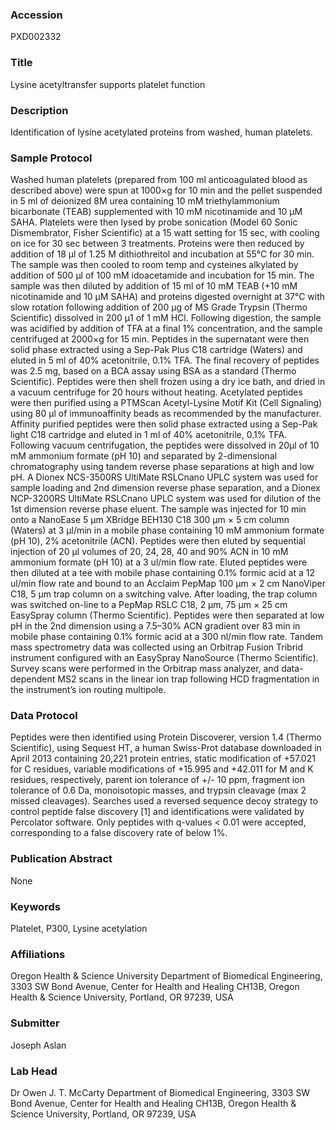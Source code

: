 ### Accession
PXD002332

### Title
Lysine acetyltransfer supports platelet function

### Description
Identification of lysine acetylated proteins from washed, human platelets.

### Sample Protocol
Washed human platelets (prepared from 100 ml anticoagulated blood as described above) were spun at 1000×g for 10 min and the pellet suspended in 5 ml of deionized 8M urea containing 10 mM triethylammonium bicarbonate (TEAB) supplemented with 10 mM nicotinamide and 10 μM SAHA.  Platelets were then lysed by probe sonication (Model 60 Sonic Dismembrator, Fisher Scientific) at a 15 watt setting for 15 sec, with cooling on ice for 30 sec between 3 treatments.  Proteins were then reduced by addition of 18 μl of 1.25 M dithiothreitol and incubation at 55°C for 30 min.  The sample was then cooled to room temp and cysteines alkylated by addition of 500 μl of 100 mM idoacetamide and incubation for 15 min.  The sample was then diluted by addition of 15 ml of 10 mM TEAB (+10 mM nicotinamide and 10 μM SAHA) and proteins digested overnight at 37°C with slow rotation following addition of 200 μg of MS Grade Trypsin (Thermo Scientific) dissolved in 200 μ1 of 1 mM HCl.  Following digestion, the sample was acidified by addition of TFA at a final 1% concentration, and the sample centrifuged at 2000×g for 15 min.  Peptides in the supernatant were then solid phase extracted using a Sep-Pak Plus C18 cartridge (Waters) and eluted in 5 ml of 40% acetonitrile, 0.1% TFA.  The final recovery of peptides was 2.5 mg, based on a BCA assay using BSA as a standard (Thermo Scientific).  Peptides were then shell frozen using a dry ice bath, and dried in a vacuum centrifuge for 20 hours without heating.  Acetylated peptides were then purified using a PTMScan Acetyl-Lysine Motif Kit (Cell Signaling) using 80 μl of immunoaffinity beads as recommended by the manufacturer.  Affinity purified peptides were then solid phase extracted using a Sep-Pak light C18 cartridge and eluted in 1 ml of 40% acetonitrile, 0.1% TFA.  Following vacuum centrifugation, the peptides were dissolved in 20μl of 10 mM ammonium formate (pH 10) and separated by 2-dimensional chromatography using tandem reverse phase separations at high and low pH. A Dionex NCS-3500RS UltiMate RSLCnano UPLC system was used for sample loading and 2nd dimension reverse phase separation, and a Dionex NCP-3200RS UltiMate RSLCnano UPLC system was used for dilution of the 1st dimension reverse phase eluent. The sample was injected for 10 min onto a NanoEase 5 μm XBridge BEH130 C18 300 μm × 5 cm column (Waters) at 3 μl/min in a mobile phase containing 10 mM ammonium formate (pH 10), 2% acetonitrile (ACN).  Peptides were then eluted by sequential injection of 20 μl volumes of 20, 24, 28, 40 and 90% ACN in 10 mM ammonium formate (pH 10) at a 3 ul/min flow rate.  Eluted peptides were then diluted at a tee with mobile phase containing 0.1% formic acid at a 12 ul/min flow rate and bound to an Acclaim PepMap 100 μm × 2 cm NanoViper C18, 5 μm trap column on a switching valve.  After loading, the trap column was switched on-line to a PepMap RSLC C18, 2 μm, 75 μm × 25 cm EasySpray column (Thermo Scientific).  Peptides were then separated at low pH in the 2nd dimension using a 7.5–30% ACN gradient over 83 min in mobile phase containing 0.1% formic acid at a 300 nl/min flow rate. Tandem mass spectrometry data was collected using an Orbitrap Fusion Tribrid instrument configured with an EasySpray NanoSource (Thermo Scientific).  Survey scans were performed in the Orbitrap mass analyzer, and data-dependent MS2 scans in the linear ion trap following HCD fragmentation in the instrument’s ion routing multipole.

### Data Protocol
Peptides were then identified using Protein Discoverer, version 1.4 (Thermo Scientific), using Sequest HT, a human Swiss-Prot database downloaded in April 2013 containing 20,221 protein entries, static modification of +57.021 for C residues, variable modifications of +15.995 and +42.011 for M and K residues, respectively, parent ion tolerance of +/- 10 ppm, fragment ion tolerance of 0.6 Da, monoisotopic masses, and trypsin cleavage (max 2 missed cleavages).  Searches used a reversed sequence decoy strategy to control peptide false discovery [1] and identifications were validated by Percolator software.  Only peptides with q-values < 0.01 were accepted, corresponding to a false discovery rate of below 1%.

### Publication Abstract
None

### Keywords
Platelet, P300, Lysine acetylation

### Affiliations
Oregon Health & Science University
Department of Biomedical Engineering, 3303 SW Bond Avenue, Center for Health and Healing CH13B, Oregon Health & Science University, Portland, OR 97239, USA

### Submitter
Joseph Aslan

### Lab Head
Dr Owen J. T. McCarty
Department of Biomedical Engineering, 3303 SW Bond Avenue, Center for Health and Healing CH13B, Oregon Health & Science University, Portland, OR 97239, USA


